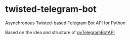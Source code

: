 # twisted-telegram-bot
Asynchronous Twisted-based Telegram Bot API for Python

Based on the idea and structure of [pyTelegramBotAPI](https://github.com/eternnoir/pyTelegramBotAPI/)